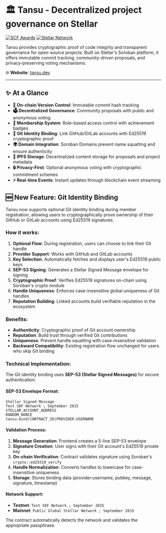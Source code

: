 # 🏛️ Tansu - Decentralized project governance on Stellar

[![SCF Awards](https://img.shields.io/badge/SCF-28,30-blue)](https://github.com/your-org/tansu)
[![Stellar Network](https://img.shields.io/badge/network-testnet-purple)](https://stellar.org)

Tansu provides cryptographic proof of code integrity and transparent governance for open-source projects. Built on
Stellar's Soroban platform, it offers immutable commit tracking, community-driven proposals, and privacy-preserving
voting mechanisms.

🌐 **Website**: [tansu.dev](https://tansu.dev)

---

## ✨ At a Glance

- **🔗 On-chain Version Control**: Immutable commit hash tracking
- **🗳️ Decentralized Governance**: Community proposals with public and anonymous voting
- **👥 Membership System**: Role-based access control with achievement badges
- **🔐 Git Identity Binding**: Link GitHub/GitLab accounts with Ed25519 cryptographic proof
- **🌍 Domain Integration**: Soroban Domains prevent name squatting and ensure authenticity
- **📁 IPFS Storage**: Decentralized content storage for proposals and project metadata
- **🔒 Privacy-First**: Optional anonymous voting with cryptographic commitment schemes
- **⚡ Real-time Events**: Instant updates through blockchain event streaming

## 🆕 New Feature: Git Identity Binding

Tansu now supports optional Git identity binding during member registration, allowing users to cryptographically prove ownership of their GitHub or GitLab accounts using Ed25519 signatures.

### How it works:

1. **Optional Flow**: During registration, users can choose to link their Git handle
2. **Provider Support**: Works with GitHub and GitLab accounts
3. **Key Selection**: Automatically fetches and displays user's Ed25519 public keys
4. **SEP-53 Signing**: Generates a Stellar Signed Message envelope for signing
5. **Cryptographic Proof**: Verifies Ed25519 signatures on-chain using Soroban's crypto module
6. **Handle Uniqueness**: Enforces case-insensitive global uniqueness of Git handles
7. **Reputation Building**: Linked accounts build verifiable reputation in the ecosystem

### Benefits:

- **Authenticity**: Cryptographic proof of Git account ownership
- **Reputation**: Build trust through verified Git contributions
- **Uniqueness**: Prevent handle squatting with case-insensitive validation
- **Backward Compatibility**: Existing registration flow unchanged for users who skip Git binding

### Technical Implementation:

The Git identity binding uses **SEP-53 (Stellar Signed Messages)** for secure authentication:

#### SEP-53 Envelope Format:
```
Stellar Signed Message
Test SDF Network ; September 2015
STELLAR_ACCOUNT_ADDRESS
RANDOM_NONCE
tansu-bind|CONTRACT_ID|PROVIDER:USERNAME
```

#### Validation Process:
1. **Message Generation**: Frontend creates a 5-line SEP-53 envelope
2. **Signature Creation**: User signs with their Git account's Ed25519 private key
3. **On-chain Verification**: Contract validates signature using Soroban's `crypto::ed25519_verify`
4. **Handle Normalization**: Converts handles to lowercase for case-insensitive uniqueness
5. **Storage**: Stores binding data (provider:username, pubkey, message, signature, timestamp)

#### Network Support:
- **Testnet**: `Test SDF Network ; September 2015`
- **Mainnet**: `Public Global Stellar Network ; September 2015`

The contract automatically detects the network and validates the appropriate passphrase.
